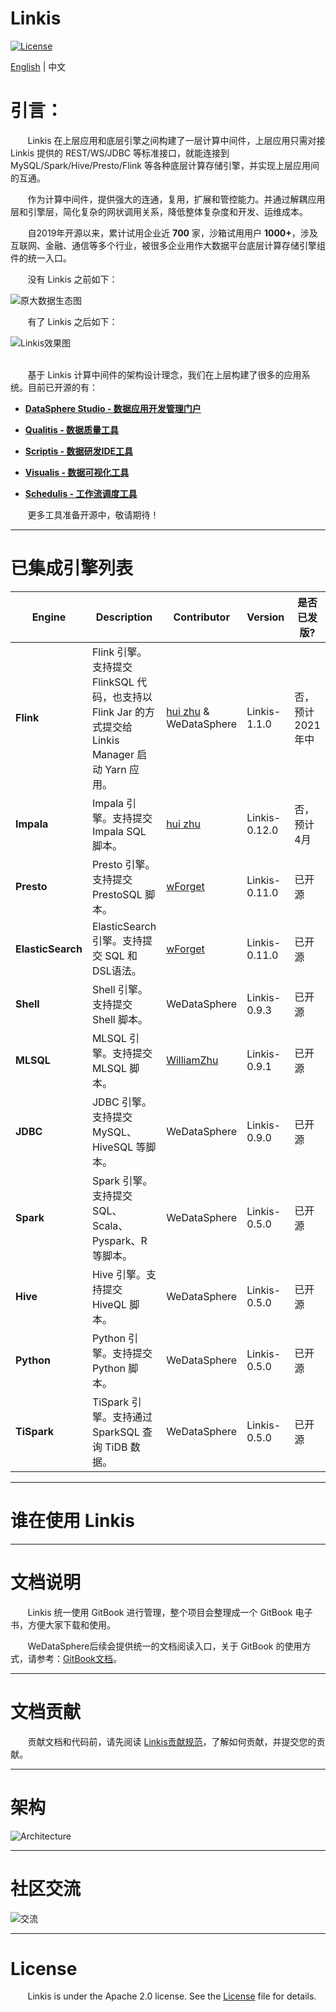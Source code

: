 Linkis
============

[![License](https://img.shields.io/badge/license-Apache%202-4EB1BA.svg)](https://www.apache.org/licenses/LICENSE-2.0.html)

[English](README.md) | 中文

# 引言：

&nbsp; &nbsp; &nbsp; &nbsp;Linkis 在上层应用和底层引擎之间构建了一层计算中间件，上层应用只需对接 Linkis 提供的 REST/WS/JDBC 等标准接口，就能连接到 MySQL/Spark/Hive/Presto/Flink 等各种底层计算存储引擎，并实现上层应用间的互通。

&nbsp; &nbsp; &nbsp; &nbsp;作为计算中间件，提供强大的连通，复用，扩展和管控能力。并通过解耦应用层和引擎层，简化复杂的网状调用关系，降低整体复杂度和开发、运维成本。

&nbsp; &nbsp; &nbsp; &nbsp;自2019年开源以来，累计试用企业近 **700** 家，沙箱试用用户 **1000+**，涉及 互联网、金融、通信等多个行业，被很多企业用作大数据平台底层计算存储引擎组件的统一入口。

&nbsp; &nbsp; &nbsp; &nbsp;没有 Linkis 之前如下：

![原大数据生态图](zh_CN/Images/Architecture/linkis-intro-01.jpg)

&nbsp; &nbsp; &nbsp; &nbsp;有了 Linkis 之后如下：

![Linkis效果图](zh_CN/Images/Architecture/linkis-intro-02.jpg)
<br>
<br>

&nbsp; &nbsp; &nbsp; &nbsp;基于 Linkis 计算中间件的架构设计理念，我们在上层构建了很多的应用系统。目前已开源的有：

- [**DataSphere Studio - 数据应用开发管理门户**](https://github.com/WeBankFinTech/DataSphereStudio)

- [**Qualitis - 数据质量工具**](https://github.com/WeBankFinTech/Qualitis)

- [**Scriptis - 数据研发IDE工具**](https://github.com/WeBankFinTech/Scriptis)

- [**Visualis - 数据可视化工具**](https://github.com/WeBankFinTech/Visualis)

- [**Schedulis - 工作流调度工具**](https://github.com/WeBankFinTech/Schedulis)

&nbsp; &nbsp; &nbsp; &nbsp;更多工具准备开源中，敬请期待！

----

# 已集成引擎列表

| Engine     | Description                                                          | Contributor                                                           | Version    | 是否已发版? | 使用文档 |
| --------------- | -------------------------------------------------------------------- | ------------------ | ------------- | ------------ |  ---------------------- |
| **Flink**  | Flink 引擎。支持提交 FlinkSQL 代码，也支持以 Flink Jar 的方式提交给 Linkis Manager 启动 Yarn 应用。 | [hui zhu](https://github.com/liangqilang) & WeDataSphere | Linkis-1.1.0 | 否，预计2021年中 | 待完善 |
| **Impala**     | Impala 引擎。支持提交 Impala SQL 脚本。 | [hui zhu](https://github.com/liangqilang) | Linkis-0.12.0 | 否，预计4月 | 待完善 |
| **Presto**  | Presto 引擎。支持提交 PrestoSQL 脚本。 | [wForget](https://github.com/wForget)  | Linkis-0.11.0 | 已开源 | [Presto 引擎使用文档](zh_CN/Engine Usage Documentations/Presto_User_Manual.md) |
| **ElasticSearch** | ElasticSearch 引擎。支持提交 SQL 和 DSL语法。  | [wForget](https://github.com/wForget)  | Linkis-0.11.0 | 已开源 | [ElasticSearch 引擎使用文档](zh_CN/Engine Usage Documentations/ElasticSearch_User_Manual.md) |
| **Shell**  | Shell 引擎。支持提交 Shell 脚本。 | WeDataSphere | Linkis-0.9.3 | 已开源 | [Shell 引擎使用文档](zh_CN/Engine Usage Documentations/Shell_User_Manual.md) |
| **MLSQL**   | MLSQL 引擎。支持提交 MLSQL 脚本。 | [WilliamZhu](https://github.com/allwefantasy) | Linkis-0.9.1 | 已开源 | [MLSQL 引擎使用文档](zh_CN/Engine Usage Documentations/MLSQL_User_Manual.md) |
| **JDBC**   | JDBC 引擎。支持提交 MySQL、HiveSQL 等脚本。 | WeDataSphere | Linkis-0.9.0 | 已开源 | [JDBC 引擎使用文档](zh_CN/Engine Usage Documentations/JDBC_User_Manual.md) |
| **Spark**   | Spark 引擎。支持提交 SQL、Scala、Pyspark、R 等脚本。 | WeDataSphere | Linkis-0.5.0 | 已开源 | [Spark 引擎使用文档](zh_CN/Engine Usage Documentations/Spark_User_Manual.md) |
| **Hive**   | Hive 引擎。支持提交 HiveQL 脚本。 | WeDataSphere | Linkis-0.5.0 | 已开源 | [Hive 引擎使用文档](zh_CN/Engine Usage Documentations/Hive_User_Manual.md) |
| **Python**   | Python 引擎。支持提交 Python 脚本。 | WeDataSphere | Linkis-0.5.0 | 已开源 | [Python 引擎使用文档](zh_CN/Engine Usage Documentations/Python_User_Manual.md) |
| **TiSpark**   | TiSpark 引擎。支持通过 SparkSQL 查询 TiDB 数据。 | WeDataSphere | Linkis-0.5.0 | 已开源 | 待完善 |

----

# 谁在使用 Linkis


----

# 文档说明

&nbsp; &nbsp; &nbsp; &nbsp;Linkis 统一使用 GitBook 进行管理，整个项目会整理成一个 GitBook 电子书，方便大家下载和使用。

&nbsp; &nbsp; &nbsp; &nbsp;WeDataSphere后续会提供统一的文档阅读入口，关于 GitBook 的使用方式，请参考：[GitBook文档](http://caibaojian.com/gitbook/)。

----

# 文档贡献

&nbsp; &nbsp; &nbsp; &nbsp;贡献文档和代码前，请先阅读 [Linkis贡献规范](zh_CN/Development%20Documents/Contributing.md)，了解如何贡献，并提交您的贡献。

----
 
# 架构
  
![Architecture](zh_CN/Images/Architecture/Linkis1.0-architecture.png)

----

# 社区交流

![交流](zh_CN/Images/Introduction/introduction.png)

----

# License

&nbsp; &nbsp; &nbsp; &nbsp;Linkis is under the Apache 2.0 license. See the [License](https://github.com/WeBankFinTech/Linkis/LICENSE) file for details.